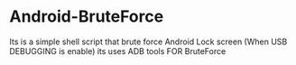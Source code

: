 # Android-BruteForce
Its is a simple shell script that brute force Android Lock screen (When USB DEBUGGING is enable) its uses ADB tools FOR BruteForce

